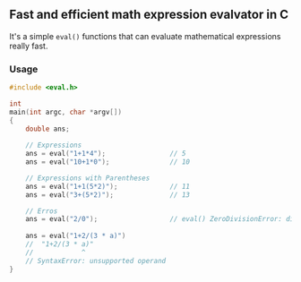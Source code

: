 ## Fast and efficient math expression evalvator in C

It's a simple `eval()` functions that can evaluate mathematical expressions really fast. 

### Usage
```c
#include <eval.h>

int
main(int argc, char *argv[])
{
    double ans;
    
    // Expressions
    ans = eval("1+1*4");                // 5
    ans = eval("10+1*0");               // 10

    // Expressions with Parentheses
    ans = eval("1+1(5*2)");             // 11
    ans = eval("3+(5*2)");              // 13

    // Erros
    ans = eval("2/0");                  // eval() ZeroDivisionError: division by zero
    
    ans = eval("1+2/(3 * a)")
    //  "1+2/(3 * a)"
    //            ^
    // SyntaxError: unsupported operand           
}

```